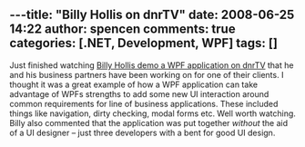 ---title: "Billy Hollis on dnrTV"
date: 2008-06-25 14:22
author: spencen
comments: true
categories: [.NET, Development, WPF]
tags: []
---
Just finished watching [Billy Hollis demo a WPF application on dnrTV](http://dnrtv.com/default.aspx?showID=115) that he and his business partners have been working on for one of their clients. I thought it was a great example of how a WPF application can take advantage of WPFs strengths to add some new UI interaction around common requirements for line of business applications. These included things like navigation, dirty checking, modal forms etc. Well worth watching. Billy also commented that the application was put together *without* the aid of a UI designer – just three developers with a bent for good UI design.


